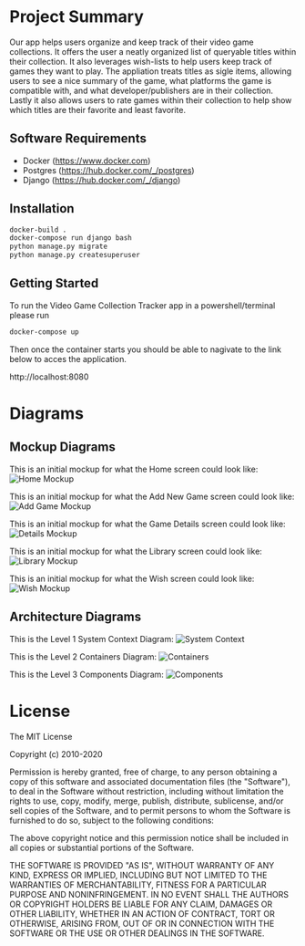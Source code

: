 # Project Summary
Our app helps users organize and keep track of their video game collections. It offers the user a neatly organized list of queryable titles within their collection. It also leverages wish-lists to help users keep track of games they want to play. The appliation treats titles as sigle items, allowing users to see a nice summary of the game, what platforms the game is compatible with, and what developer/publishers are in their collection. Lastly it also allows users to rate games within their collection to help show which titles are their favorite and least favorite. 

## Software Requirements
* Docker (https://www.docker.com)
* Postgres (https://hub.docker.com/_/postgres)
* Django (https://hub.docker.com/_/django)

## Installation
```bash
docker-build .
docker-compose run django bash
python manage.py migrate
python manage.py createsuperuser
```

## Getting Started
To run the Video Game Collection Tracker app in a powershell/terminal please run
```bash
docker-compose up
```
Then once the container starts you should be able to nagivate to the link below to acces the application.

http://localhost:8080

# Diagrams

## Mockup Diagrams
This is an initial mockup for what the Home screen could look like:
![Home Mockup](https://github.com/japerezg86/video-game-collection-tracker/blob/main/images/Mockup_Home.PNG)

This is an initial mockup for what the Add New Game screen could look like:
![Add Game Mockup](https://github.com/japerezg86/video-game-collection-tracker/blob/main/images/Mockup_Add.PNG)

This is an initial mockup for what the Game Details screen could look like:
![Details Mockup](https://github.com/japerezg86/video-game-collection-tracker/blob/main/images/Mockup_Details.PNG)

This is an initial mockup for what the Library screen could look like:
![Library Mockup](https://github.com/japerezg86/video-game-collection-tracker/blob/main/images/Mockup_Library.PNG)

This is an initial mockup for what the Wish screen could look like:
![Wish Mockup](https://github.com/japerezg86/video-game-collection-tracker/blob/main/images/Mockup_Wish.PNG)

## Architecture Diagrams
This is the Level 1 System Context Diagram:
![System Context](https://github.com/japerezg86/video-game-collection-tracker/blob/main/images/VGCT_Level1_SystemContext-1.jpg)

This is the Level 2 Containers Diagram:
![Containers](https://github.com/japerezg86/video-game-collection-tracker/blob/main/images/VGCT_Level2_Containers-1.jpg)

This is the Level 3 Components Diagram:
![Components](https://github.com/japerezg86/video-game-collection-tracker/blob/main/images/VGCT_Level3_Components-1.jpg)

# License
The MIT License

Copyright (c) 2010-2020

Permission is hereby granted, free of charge, to any person obtaining a copy
of this software and associated documentation files (the "Software"), to deal
in the Software without restriction, including without limitation the rights
to use, copy, modify, merge, publish, distribute, sublicense, and/or sell
copies of the Software, and to permit persons to whom the Software is
furnished to do so, subject to the following conditions:

The above copyright notice and this permission notice shall be included in
all copies or substantial portions of the Software.

THE SOFTWARE IS PROVIDED "AS IS", WITHOUT WARRANTY OF ANY KIND, EXPRESS OR
IMPLIED, INCLUDING BUT NOT LIMITED TO THE WARRANTIES OF MERCHANTABILITY,
FITNESS FOR A PARTICULAR PURPOSE AND NONINFRINGEMENT. IN NO EVENT SHALL THE
AUTHORS OR COPYRIGHT HOLDERS BE LIABLE FOR ANY CLAIM, DAMAGES OR OTHER
LIABILITY, WHETHER IN AN ACTION OF CONTRACT, TORT OR OTHERWISE, ARISING FROM,
OUT OF OR IN CONNECTION WITH THE SOFTWARE OR THE USE OR OTHER DEALINGS IN
THE SOFTWARE.
